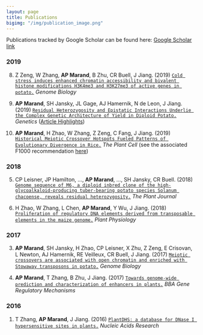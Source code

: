 ```yaml
---
layout: page
title: Publications
bigimg: "/img/publication_image.png"
---
```


Publications tracked by Google Scholar can be found here: [Google Scholar link](https://scholar.google.com/citations?user=_bYW4UkAAAAJ&hl=en)

### 2019

8)    Z Zeng, W Zhang, **AP Marand**, B Zhu, CR Buell, J Jiang. (2019) [`Cold stress induces enhanced chromatin accessibility and bivalent histone modifications H3K4me3 and H3K27me3 of active genes in potato.`](https://genomebiology.biomedcentral.com/articles/10.1186/s13059-019-1731-2) _Genome Biology_

7)    **AP Marand**, SH Jansky, JL Gage, AJ Hamernik, N de Leon, J Jiang. (2019) [`Residual Heterozygosity and Epistatic Interactions Underlie the Complex Genetic Architecture of Yield in Diploid Potato.`](https://www.genetics.org/content/212/1/317.abstract) _Genetics_ ([Article Highlights](https://www.genetics.org/content/212/1/NP))

6)    **AP Marand**, H Zhao, W Zhang, Z Zeng, C Fang, J Jiang. (2019) [`Historical Meiotic Crossover Hotspots Fueled Patterns of Evolutionary Divergence in Rice.`](http://www.plantcell.org/content/31/3/645.abstract) _The Plant Cell_ (see the associated F1000 recommendation [here](https://f1000.com/prime/734986434))


### 2018

5)    CP Leisner, JP Hamilton, ..., **AP Marand**, ..., SH Jansky, CR Buell. (2018) [`Genome sequence of M6, a diploid inbred clone of the high-glycoalkaloid-producing tuber-bearing potato species Solanum chacoense, reveals residual heterozygosity.`](https://doi.org/10.1111/tpj.13857) _The Plant Journal_

4)    H Zhao, W Zhang, L Chen, **AP Marand**, Y Wu, J Jiang. (2018) [`Proliferation of regulatory DNA elements derived from transposable elements in the maize genome.`](http://www.plantphysiol.org/content/176/4/2789.abstract) _Plant Physiology_


### 2017

3)    **AP Marand**, SH Jansky, H Zhao, CP Leisner, X Zhu, Z Zeng, E Crisovan, L Newton, AJ Hamernik, RE Veilleux, CR Buell, J Jiang. (2017) [`Meiotic crossovers are associated with open chromatin and enriched with Stowaway transposons in potato.`](https://genomebiology.biomedcentral.com/articles/10.1186/s13059-017-1326-8) _Genome Biology_

2)    **AP Marand**, T Zhang, B Zhu, J Jiang. (2017) [`Towards genome-wide prediction and characterization of enhancers in plants.`](https://www.sciencedirect.com/science/article/pii/S1874939916301274) _BBA Gene Regulatory Mechanisms_


### 2016

1)    T Zhang, **AP Marand**, J Jiang. (2016) [`PlantDHS: a database for DNase I hypersensitive sites in plants.`](https://academic.oup.com/nar/article-abstract/44/D1/D1148/2503132) _Nucleic Acids Research_
